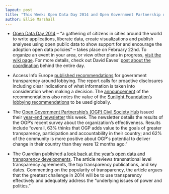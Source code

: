 ```yaml
---
layout: post
title: "This Week: Open Data Day 2014 and Open Government Partnership update"
author: Ellie Marshall
---
```

- [Open Data Day 2014](http://opendataday.org/) – “a gathering of citizens in cities around the world to write applications, liberate data, create visualizations and publish analyses using open public data to show support for and encourage the adoption open data policies” – takes place on February 22nd. To organize an event in your area, or view other plans in progress, [visit the wiki page](http://wiki.opendataday.org/Main_Page). For more details, check out David Eaves’ [post about the coordination](http://eaves.ca/2013/12/16/open-data-day-2014-is-coming-feb-22-time-to-join-the-fun/) behind the entire day.

- Access Info Europe [published recommendations](http://www.access-info.org/documents/Access_Docs/Advancing/Lobbying_Transparency_Via_RTI_Laws_EN.pdf) for government transparency around lobbying. The report calls for proactive disclosures including clear indications of what information is taken into consideration when making a decision. The [announcement](http://www.access-info.org/en/lobbying-transparency/526-lobbying-report) of the recommendations also notes the value of the [Sunlight Foundation’s lobbying recommendations](http://sunlightfoundation.com/policy/lobbying/guidelines/) to be used globally.

- The [Open Government Partnership’s (OGP) Civil Society Hub](http://www.ogphub.org/) issued their [year-end newsletter](http://us5.campaign-archive1.com/?u=6d259217ba4516316461a9498&id=c32e648a99&e=2208d15f4d) this week. The newsletter details the results of the OGP’s recent survey about the organization’s effectiveness. Results include “overall, 63% thinks that OGP adds value to the goals of greater transparency, participation and accountability in their country; and 62% of the community is more positive about OGP's potential to deliver change in their country than they were 12 months ago.” 

- The Guardian published [a look back at the year’s open data and transparency developments](http://www.theguardian.com/global-development-professionals-network/2013/dec/19/open-data-transparency-development). The article reviews transnational level transparency agreements, the top transparency publications, and key dates. Commenting on the popularity of transparency, the article argues that the greatest challenge in 2014 will be to use transparency effectively and adequately address the “underlying issues of power and politics.”